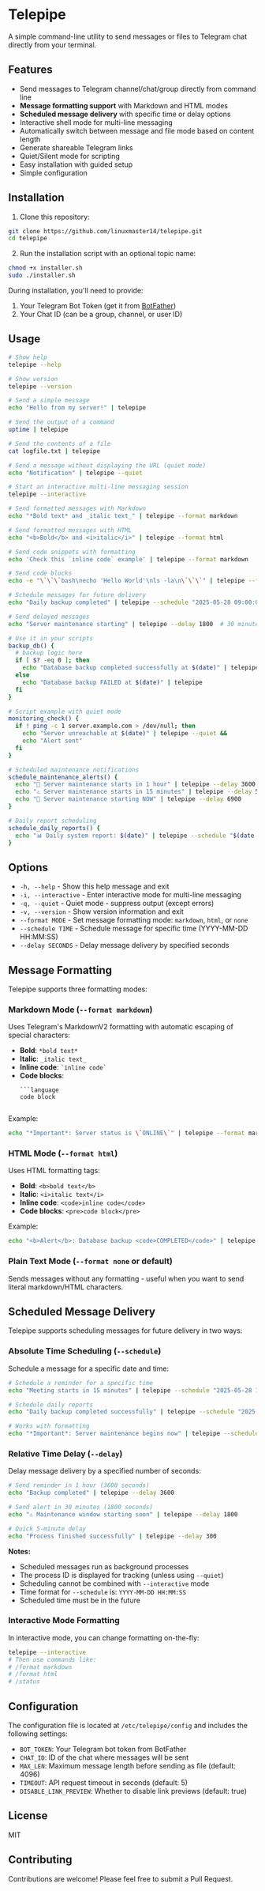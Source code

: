 # Telepipe

A simple command-line utility to send messages or files to Telegram chat directly from your terminal.

## Features

- Send messages to Telegram channel/chat/group directly from command line
- **Message formatting support** with Markdown and HTML modes
- **Scheduled message delivery** with specific time or delay options
- Interactive shell mode for multi-line messaging
- Automatically switch between message and file mode based on content length
- Generate shareable Telegram links
- Quiet/Silent mode for scripting
- Easy installation with guided setup
- Simple configuration

## Installation

1. Clone this repository:

```bash
git clone https://github.com/linuxmaster14/telepipe.git
cd telepipe
```

2. Run the installation script with an optional topic name:

```bash
chmod +x installer.sh
sudo ./installer.sh
```

During installation, you'll need to provide:
1. Your Telegram Bot Token (get it from [BotFather](https://t.me/botfather))
2. Your Chat ID (can be a group, channel, or user ID)

## Usage

```bash
# Show help
telepipe --help

# Show version
telepipe --version

# Send a simple message
echo "Hello from my server!" | telepipe

# Send the output of a command
uptime | telepipe

# Send the contents of a file
cat logfile.txt | telepipe

# Send a message without displaying the URL (quiet mode)
echo "Notification" | telepipe --quiet

# Start an interactive multi-line messaging session
telepipe --interactive

# Send formatted messages with Markdown
echo "*Bold text* and _italic text_" | telepipe --format markdown

# Send formatted messages with HTML
echo "<b>Bold</b> and <i>italic</i>" | telepipe --format html

# Send code snippets with formatting
echo 'Check this `inline code` example' | telepipe --format markdown

# Send code blocks
echo -e "\`\`\`bash\necho 'Hello World'\nls -la\n\`\`\`" | telepipe --format markdown

# Schedule messages for future delivery
echo "Daily backup completed" | telepipe --schedule "2025-05-28 09:00:00"

# Send delayed messages
echo "Server maintenance starting" | telepipe --delay 1800  # 30 minutes delay

# Use it in your scripts
backup_db() {
  # backup logic here
  if [ $? -eq 0 ]; then
    echo "Database backup completed successfully at $(date)" | telepipe
  else
    echo "Database backup FAILED at $(date)" | telepipe
  fi
}

# Script example with quiet mode
monitoring_check() {
  if ! ping -c 1 server.example.com > /dev/null; then
    echo "Server unreachable at $(date)" | telepipe --quiet && 
    echo "Alert sent"
  fi
}

# Scheduled maintenance notifications
schedule_maintenance_alerts() {
  echo "🔧 Server maintenance starts in 1 hour" | telepipe --delay 3600
  echo "⚠️ Server maintenance starts in 15 minutes" | telepipe --delay 5400
  echo "🚨 Server maintenance starting NOW" | telepipe --delay 6900
}

# Daily report scheduling
schedule_daily_reports() {
  echo "📊 Daily system report: $(date)" | telepipe --schedule "$(date -v+1d '+%Y-%m-%d 09:00:00')"
}
```

## Options

- `-h, --help` - Show this help message and exit
- `-i, --interactive` - Enter interactive mode for multi-line messaging
- `-q, --quiet` - Quiet mode - suppress output (except errors)
- `-v, --version` - Show version information and exit
- `--format MODE` - Set message formatting mode: `markdown`, `html`, or `none`
- `--schedule TIME` - Schedule message for specific time (YYYY-MM-DD HH:MM:SS)
- `--delay SECONDS` - Delay message delivery by specified seconds

## Message Formatting

Telepipe supports three formatting modes:

### Markdown Mode (`--format markdown`)
Uses Telegram's MarkdownV2 formatting with automatic escaping of special characters:

- **Bold**: `*bold text*`
- **Italic**: `_italic text_`
- **Inline code**: `` `inline code` ``
- **Code blocks**: 
  ```
  ```language
  code block
  ```
  ```

Example:
```bash
echo "*Important*: Server status is \`ONLINE\`" | telepipe --format markdown
```

### HTML Mode (`--format html`)
Uses HTML formatting tags:

- **Bold**: `<b>bold text</b>`
- **Italic**: `<i>italic text</i>`
- **Inline code**: `<code>inline code</code>`
- **Code blocks**: `<pre>code block</pre>`

Example:
```bash
echo "<b>Alert</b>: Database backup <code>COMPLETED</code>" | telepipe --format html
```

### Plain Text Mode (`--format none` or default)
Sends messages without any formatting - useful when you want to send literal markdown/HTML characters.

## Scheduled Message Delivery

Telepipe supports scheduling messages for future delivery in two ways:

### Absolute Time Scheduling (`--schedule`)
Schedule a message for a specific date and time:

```bash
# Schedule a reminder for a specific time
echo "Meeting starts in 15 minutes" | telepipe --schedule "2025-05-28 14:45:00"

# Schedule daily reports
echo "Daily backup completed successfully" | telepipe --schedule "2025-05-29 09:00:00"

# Works with formatting
echo "*Important*: Server maintenance begins now" | telepipe --schedule "2025-05-28 22:00:00" --format markdown
```

### Relative Time Delay (`--delay`)
Delay message delivery by a specified number of seconds:

```bash
# Send reminder in 1 hour (3600 seconds)
echo "Backup completed" | telepipe --delay 3600

# Send alert in 30 minutes (1800 seconds)
echo "⚠️ Maintenance window starting soon" | telepipe --delay 1800

# Quick 5-minute delay
echo "Process finished successfully" | telepipe --delay 300
```

**Notes:**
- Scheduled messages run as background processes
- The process ID is displayed for tracking (unless using `--quiet`)
- Scheduling cannot be combined with `--interactive` mode
- Time format for `--schedule` is: `YYYY-MM-DD HH:MM:SS`
- Scheduled time must be in the future

### Interactive Mode Formatting
In interactive mode, you can change formatting on-the-fly:

```bash
telepipe --interactive
# Then use commands like:
# /format markdown
# /format html
# /status
```

## Configuration

The configuration file is located at `/etc/telepipe/config` and includes the following settings:

- `BOT_TOKEN`: Your Telegram bot token from BotFather
- `CHAT_ID`: ID of the chat where messages will be sent
- `MAX_LEN`: Maximum message length before sending as file (default: 4096)
- `TIMEOUT`: API request timeout in seconds (default: 5)
- `DISABLE_LINK_PREVIEW`: Whether to disable link previews (default: true)

## License

MIT

## Contributing

Contributions are welcome! Please feel free to submit a Pull Request.